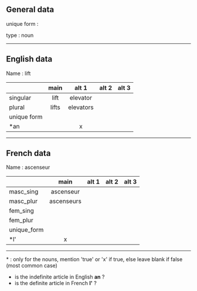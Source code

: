 ## General data

unique form :

type : noun

---

## English data

Name : lift

|             | main  |   alt 1   | alt 2 | alt 3 |
| :---------- | :---: | :-------: | :---: | ----- |
| singular    | lift  | elevator  |       |       |
| plural      | lifts | elevators |       |       |
| unique form |       |           |       |       |
| \*an        |       |     x     |       |       |

---

## French data

Name : ascenseur

|             |    main    | alt 1 | alt 2 | alt 3 |
| :---------- | :--------: | :---: | :---: | :---: |
| masc_sing   | ascenseur  |       |       |       |
| masc_plur   | ascenseurs |       |       |       |
| fem_sing    |            |       |       |       |
| fem_plur    |            |       |       |       |
| unique_form |            |       |       |       |
| \*l'        |     x      |       |       |       |

---

\* : only for the nouns, mention 'true' or 'x' if true, else leave blank if false (most common case)

- is the indefinite article in English **an** ?
- is the definite article in French **l'** ?
